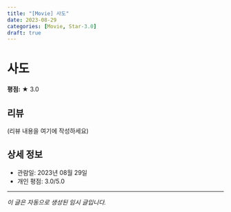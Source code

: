 ```yaml
---
title: "[Movie] 사도"
date: 2023-08-29
categories: [Movie, Star-3.0]
draft: true
---
```


# 사도

**평점:** ★ 3.0

## 리뷰

(리뷰 내용을 여기에 작성하세요)

## 상세 정보

- 관람일: 2023년 08월 29일
- 개인 평점: 3.0/5.0

---

*이 글은 자동으로 생성된 임시 글입니다.*
